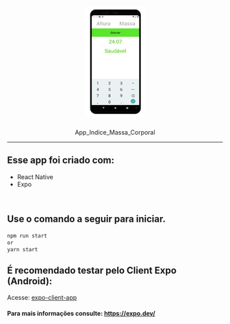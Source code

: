 <h1 align="center">
    <img alt="IMC" title="#IMC" src="https://github.com/JohnnyDev2001/App_Indice_Massa_Corporal/blob/master/.img/imc.png?raw=true" width="140px" height="260px" />
</h1>
<p align="center">App_Indice_Massa_Corporal</p>
<hr>

## Esse app foi criado com:

+ React Native
+ Expo

<br>

## Use o comando a seguir para iniciar.

```
npm run start
or
yarn start
```

## É recomendado testar pelo Client Expo (Android):

Acesse: <a href="https://play.google.com/store/apps/details?id=host.exp.exponent&referrer=www">expo-client-app</a>



<h4>Para mais informações consulte: <a href="https://expo.dev/">https://expo.dev/</a></h4>